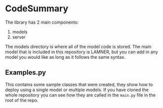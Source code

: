 # CodeSummary

The library has 2 main components:

1. models
2. server

The models directory is where all of the model code is stored. The main model 
that is included in this repository is LAMNER, but you can add in any model you
would like as long as it follows the same syntax.

## Examples.py

This contains some sample classes that were created, they show how to deploy
using a single model or multiple models. If you have cloned the whole repository
you can see how they are called in the `main.py` file in the root of the repo.